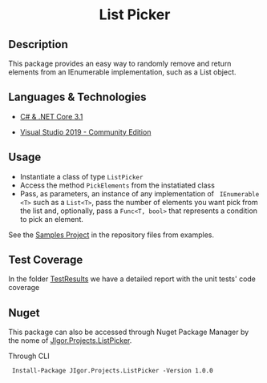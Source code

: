 <h1 align = "center">
<strong>List Picker</strong>
</h1>

## Description
This package provides an easy way to randomly remove and return elements from an IEnumerable<T> implementation, such as a List<T> object.

## Languages & Technologies

* [C# & .NET Core 3.1](https://dotnet.microsoft.com/download/dotnet/3.1)

* [Visual Studio 2019 - Community Edition](https://visualstudio.microsoft.com/)

## Usage

* Instantiate a class of type  ```ListPicker```
* Access the method ``` PickElements ``` from the instatiated class
* Pass, as parameters, an instance of any implementation of ``` IEnumerable <T>``` such as a ``` List<T> ```, pass the number of elements you want pick from the list and, optionally, pass a ``` Func<T, bool> ``` that represents a condition to pick an element.

See the [Samples Project](https://github.com/Igor03/list-picker/tree/main/src/JIgor.Projects.ListPicker.Samples) in the repository files from examples.

## Test Coverage

In the folder [TestResults](https://github.com/Igor03/list-picker/tree/main/TestResults) we have a detailed report with the unit tests' code coverage

## Nuget
This package can also be accessed through Nuget Package Manager by the nome of [JIgor.Projects.ListPicker](https://www.nuget.org/packages/JIgor.Projects.ListPicker/1.0.0).

Through CLI

 ``` Install-Package JIgor.Projects.ListPicker -Version 1.0.0```
